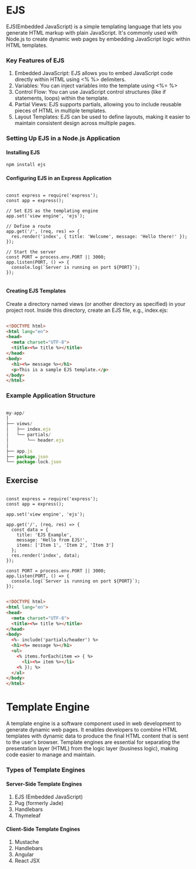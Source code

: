 # EJS 
EJS(Embedded JavaScript) is a simple templating language that lets you generate HTML markup with plain JavaScript. It's commonly used with Node.js to create dynamic web pages by embedding JavaScript logic within HTML templates. 

### Key Features of EJS
1. Embedded JavaScript: EJS allows you to embed JavaScript code directly within HTML using <% %> delimiters.
2. Variables: You can inject variables into the template using <%= %>
3. Control Flow: You can use JavaScript control structures (like if statements, loops) within the template.
4. Partial Views: EJS supports partials, allowing you to include reusable pieces of HTML in multiple templates.
5. Layout Templates: EJS can be used to define layouts, making it easier to maintain consistent design across multiple pages.


### Setting Up EJS in a Node.js Application

#### Installing EJS

```javascript
npm install ejs
```

#### Configuring EJS in an Express Application

```nodejs

const express = require('express');
const app = express();

// Set EJS as the templating engine
app.set('view engine', 'ejs');

// Define a route
app.get('/', (req, res) => {
  res.render('index', { title: 'Welcome', message: 'Hello there!' });
});

// Start the server
const PORT = process.env.PORT || 3000;
app.listen(PORT, () => {
  console.log(`Server is running on port ${PORT}`);
});


```

#### Creating EJS Templates

Create a directory named views (or another directory as specified) in your project root. Inside this directory, create an EJS file, e.g., index.ejs:

```html

<!DOCTYPE html>
<html lang="en">
<head>
  <meta charset="UTF-8">
  <title><%= title %></title>
</head>
<body>
  <h1><%= message %></h1>
  <p>This is a sample EJS template.</p>
</body>
</html>


```


### Example Application Structure

```javascript

my-app/
│
├── views/
│   ├── index.ejs
│   └── partials/
│       └── header.ejs
│
├── app.js
├── package.json
└── package-lock.json


```


## Exercise

```nodejs

const express = require('express');
const app = express();

app.set('view engine', 'ejs');

app.get('/', (req, res) => {
  const data = {
    title: 'EJS Example',
    message: 'Hello from EJS!',
    items: ['Item 1', 'Item 2', 'Item 3']
  };
  res.render('index', data);
});

const PORT = process.env.PORT || 3000;
app.listen(PORT, () => {
  console.log(`Server is running on port ${PORT}`);
});

```

```html

<!DOCTYPE html>
<html lang="en">
<head>
  <meta charset="UTF-8">
  <title><%= title %></title>
</head>
<body>
  <%- include('partials/header') %>
  <h1><%= message %></h1>
  <ul>
    <% items.forEach(item => { %>
      <li><%= item %></li>
    <% }); %>
  </ul>
</body>
</html>

```



# Template Engine

A template engine is a software component used in web development to generate dynamic web pages. It enables developers to combine HTML templates with dynamic data to produce the final HTML content that is sent to the user's browser. Template engines are essential for separating the presentation layer (HTML) from the logic layer (business logic), making code easier to manage and maintain.

### Types of Template Engines

#### Server-Side Template Engines

1. EJS (Embedded JavaScript)
2. Pug (formerly Jade)
3. Handlebars
4. Thymeleaf

#### Client-Side Template Engines

1. Mustache
2. Handlebars
3. Angular
4. React JSX









